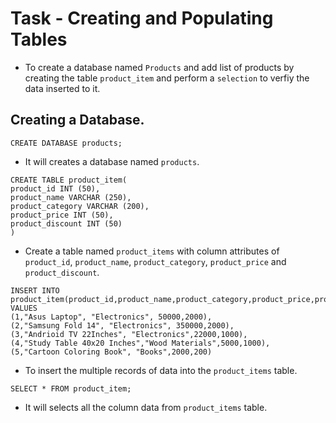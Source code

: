 # Task - Creating and Populating Tables

- To create a database named `Products` and add list of products by creating the table `product_item` and perform a `selection` to verfiy the data inserted to it.

## Creating a Database.

```
CREATE DATABASE products;
```

- It will creates a database named `products`.

```
CREATE TABLE product_item(
product_id INT (50),
product_name VARCHAR (250),
product_category VARCHAR (200),
product_price INT (50),
product_discount INT (50)
)
```

- Create a table named `product_items` with column attributes of `product_id`, `product_name`, `product_category`, `product_price` and `product_discount`.

```
INSERT INTO product_item(product_id,product_name,product_category,product_price,product_discount) VALUES 
(1,"Asus Laptop", "Electronics", 50000,2000),
(2,"Samsung Fold 14", "Electronics", 350000,2000),
(3,"Andrioid TV 22Inches", "Electronics",22000,1000),
(4,"Study Table 40x20 Inches","Wood Materials",5000,1000),
(5,"Cartoon Coloring Book", "Books",2000,200)
```

- To insert the multiple records of data into the `product_items` table.


```
SELECT * FROM product_item;
```

- It will selects all the column data from `product_items` table.